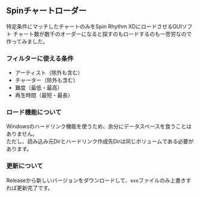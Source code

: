 ## Spinチャートローダー
特定条件にマッチしたチャートのみをSpin Rhythm XDにロードさせるGUIソフト
チャート数が数千のオーダーになると探すのもロードするのも一苦労なので作ってみました。

### フィルターに使える条件
- アーティスト（除外も含む）
- チャーター（除外も含む）
- 難度（最低・最高）
- 再生時間（最短・最長）

### ロード機能について
Windowsのハードリンク機能を使うため、余分にデータスペースを食うことはありません。  
ただし、読み込み元Dirとハードリンク作成先Dirは同じボリュームである必要があります。

### 更新について
Releaseから新しいバージョンをダウンロードして、`exe`ファイルのみ上書きすれば更新完了です。
